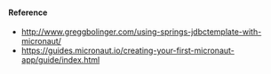 #### Reference
* http://www.greggbolinger.com/using-springs-jdbctemplate-with-micronaut/
* https://guides.micronaut.io/creating-your-first-micronaut-app/guide/index.html
